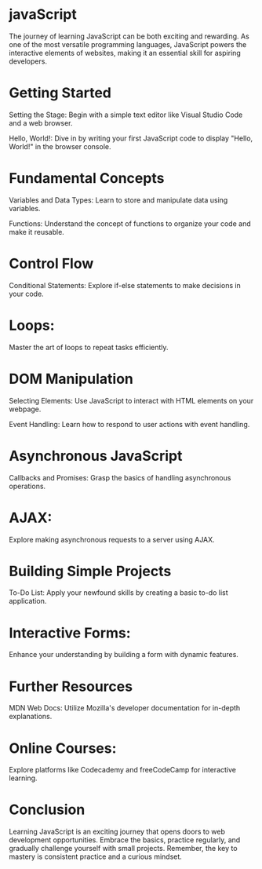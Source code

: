 # javaScript
The journey of learning JavaScript can be both exciting and rewarding. As one of the most versatile programming languages, JavaScript powers the interactive elements of websites, making it an essential skill for aspiring developers.

# Getting Started

Setting the Stage: Begin with a simple text editor like Visual Studio Code and a web browser.

Hello, World!: Dive in by writing your first JavaScript code to display "Hello, World!" in the browser console.

# Fundamental Concepts
Variables and Data Types: Learn to store and manipulate data using variables.

Functions: Understand the concept of functions to organize your code and make it reusable.

# Control Flow
Conditional Statements: Explore if-else statements to make decisions in your code.

# Loops: 
Master the art of loops to repeat tasks efficiently.

# DOM Manipulation
Selecting Elements: Use JavaScript to interact with HTML elements on your webpage.

Event Handling: Learn how to respond to user actions with event handling.

# Asynchronous JavaScript
Callbacks and Promises: Grasp the basics of handling asynchronous operations.

# AJAX: 
Explore making asynchronous requests to a server using AJAX.

# Building Simple Projects
To-Do List: Apply your newfound skills by creating a basic to-do list application.

# Interactive Forms: 
Enhance your understanding by building a form with dynamic features.

# Further Resources
MDN Web Docs: Utilize Mozilla's developer documentation for in-depth explanations.

# Online Courses: 
Explore platforms like Codecademy and freeCodeCamp for interactive learning.

# Conclusion
Learning JavaScript is an exciting journey that opens doors to web development opportunities. Embrace the basics, practice regularly, and gradually challenge yourself with small projects. Remember, the key to mastery is consistent practice and a curious mindset.

